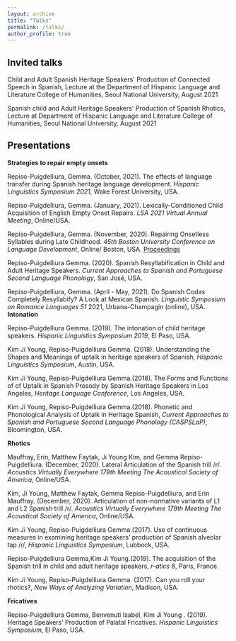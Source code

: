 ```yaml
---
layout: archive
title: "Talks"
permalink: /talks/
author_profile: true
---
```


## Invited talks
Child and Adult Spanish Heritage Speakers' Production of Connected Speech in Spanish, Lecture at the Department of Hispanic Language and Literature College of Humanities, Seoul National University, August 2021

Spanish child and Adult Heritage Speakers' Production of Spanish Rhotics, Lecture at Department of Hispanic Language and Literature College of Humanities, Seoul National University, August 2021



## Presentations

 **Strategies to repair empty onsets**

Repiso-Puigdelliura, Gemma. (October, 2021). The effects of language transfer during Spanish heritage language development. <i>Hispanic Linguistics Symposium 2021</i>, Wake Forest University, USA.
 
 Repiso-Puigdelliura, Gemma. (January, 2021). Lexically-Conditioned Child Acquisition of English Empty Onset Repairs. <i>LSA 2021 Virtual Annual Meeting</i>, Online/USA.
 
 Repiso-Puigdelliura, Gemma. (November, 2020). Repairing Onsetless Syllables during Late Childhood. <i>45th Boston University Conference on Language Development</i>, Online/ Boston, USA. <a href ="http://www.lingref.com/bucld/45/BUCLD45-48.pdf"> Proceedings </a>
 
 Repiso-Puigdelliura Gemma. (2020). Spanish Resyllabification in Child and Adult Heritage Speakers. <i>Current Approaches to Spanish and Portuguese Second Language Phonology</i>, San José, USA.

Repiso-Puigdelliura, Gemma. (April - May, 2021). Do Spanish Codas Completely Resyllabify? A Look at Mexican Spanish. <i>Linguistic Symposium on Romance Languages 51</i>
2021, Urbana-Champagin (online), USA.
 **Intonation**

 Repiso-Puigdelliura Gemma. (2019). The intonation of child heritage speakers. <i>Hispanic Linguistics Symposium 2019</i>, El Paso, USA.

Kim Ji Young, Repiso-Puigdelliura Gemma. (2018). Understanding the Shapes and Meanings of uptalk in heritage speakers of Spanish, <i>Hispanic Linguistics Symposium</i>, Austin, USA.

Kim Ji Young, Repiso-Puigdelliura  Gemma.(2018). The Forms and Functions of of Uptalk in Spanish Prosody by Spanish Heritage Speakers in Los Angeles, <i>Heritage Language Conference</i>, Los Angeles, USA.

Kim Ji Young, Repiso-Puigdelliura Gemma.(2018). Phonetic and Phonological Analysis of Uptalk in Heritage Spanish, <i>Current Approaches to Spanish and Portuguese Second Language Phonology (CASPSLaP)</i>, Bloomington, USA.
 
  **Rhotics**
  
Mauffray, Erin, Matthew Faytak, Ji Young Kim, and Gemma Repiso-Puigdelliura. (December, 2020). Lateral Articulation of the Spanish trill /r/. <i>Acoustics Virtually Everywhere 179th Meeting The Acoustical Society of America</i>, Online/USA. 

Kim, Ji Young, Matthew Faytak, Gemma Repiso-Puigdelliura, and Erin Mauffray. (December, 2020). Articulation of non-normative variants of L1 and L2 Spanish trill /r/. <i>Acoustics Virtually Everywhere 179th Meeting The Acoustical Society of America</i>, Online/USA. 

Kim Ji Young, Repiso-Puigdelliura Gemma.(2017). Use of continuous measures in examining heritage speakers’ production of Spanish alveolar tap /ɾ/, <i>Hispanic Linguistics Symposium</i>, Lubbock, USA.

Repiso-Puigdelliura Gemma,Kim Ji Young.(2019). The acquisition of the Spanish trill in child and adult heritage speakers, <i>r-atics 6</i>, Paris, France. 


Kim Ji Young, Repiso-Puigdelliura Gemma. (2017). Can you roll your rhotics?, <i>New Ways of Analyzing Variation</i>, Madison, USA.

 
 **Fricatives**

 Repiso-Puigdelliura Gemma, Benvenuti Isabel, Kim Ji Young . (2019). Heritage Speakers' Production of Palatal Fricatives. <i>Hispanic Linguistics Symposium</i>, El Paso, USA. 






